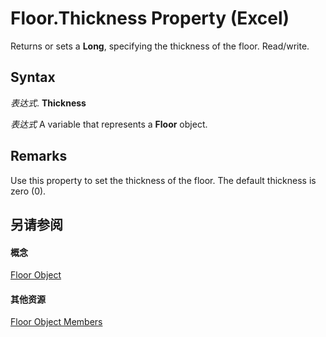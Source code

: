 
# Floor.Thickness Property (Excel)

Returns or sets a  **Long**, specifying the thickness of the floor. Read/write.


## Syntax

 _表达式_. **Thickness**

 _表达式_ A variable that represents a **Floor** object.


## Remarks

Use this property to set the thickness of the floor. The default thickness is zero (0).


## 另请参阅


#### 概念


[Floor Object](74c71ca8-a0d4-f7cf-a002-5cec7a27b70d.md)
#### 其他资源


[Floor Object Members](http://msdn.microsoft.com/library/5c7d66cd-062f-109e-a389-d566cef80c19%28Office.15%29.aspx)